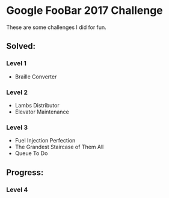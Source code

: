 # Google FooBar 2017 Challenge
These are some challenges I did for fun.

## Solved:
### Level 1
* Braille Converter

### Level 2 
* Lambs Distributor
* Elevator Maintenance

### Level 3
* Fuel Injection Perfection
* The Grandest Staircase of Them All
* Queue To Do

## Progress:
### Level 4
